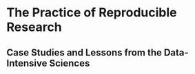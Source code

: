 # The Practice of Reproducible Research

## Case Studies and Lessons from the Data-Intensive Sciences



